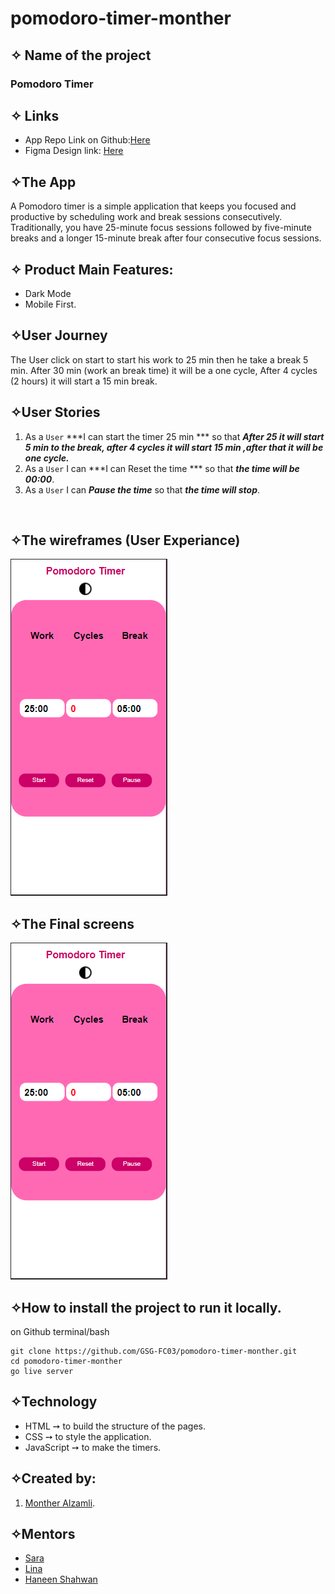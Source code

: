 # pomodoro-timer-monther
## ✧ Name of the project
### Pomodoro Timer ###

## ✧ Links
- App Repo Link on Github:[Here](https://github.com/GSG-FC03/pomodoro-timer-monther)
- Figma Design link: [Here](https://www.figma.com/file/wu1ai6kONhlPbErqCgjd5V/Untitled?node-id=0%3A1)

## ✧The App
A Pomodoro timer is a simple application that keeps you focused and productive by scheduling work and break sessions consecutively. Traditionally, you have 25-minute focus sessions followed by five-minute breaks and a longer 15-minute break after four consecutive focus sessions.

## ✧ Product Main Features:
* Dark Mode
* Mobile First. 

## ✧User Journey
The User click on start to start his work to 25 min then he take a break 5 min.
After 30 min (work an break time) it will be a one cycle,
After 4 cycles (2 hours) it will start a 15 min break. 


## ✧User Stories
1. As a `User` ***I can start the timer 25 min *** so that ***After 25 it will  start 5 min to the break, after 4 cycles it will start 15 min ,after that it will be one cycle.***
2. As a `User` I can ***I can Reset the time *** so that ***the time will be 00:00***.
3. As a `User` I can ***Pause the time*** so that ***the time will stop***.
<br>

## ✧The wireframes (User Experiance)
<div style="display:inline">
<img width="auto" height="auto" src="./assets/final-screen.png">
</div>
<br>

## ✧The Final screens
<div style="display:inline">
<img width="auto" height="auto" src="./assets/final-screen.png">
</div>


## ✧How to install the project to run it locally.
on Github terminal/bash

```shell
git clone https://github.com/GSG-FC03/pomodoro-timer-monther.git
cd pomodoro-timer-monther
go live server
```

## ✧Technology
- HTML ➙ to build the structure of the pages.
- CSS ➙ to style the application.
- JavaScript ➙ to make the timers.

## ✧Created by: 
1. [Monther Alzamli](https://github.com/MontherIsmail).

## ✧Mentors
- [Sara](https://github.com/sara219)
- [Lina](https://github.com/lina-jamal)
- [Haneen Shahwan](https://github.com/hshahwan)